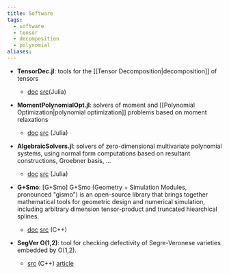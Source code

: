 ```yaml
---
title: Software
tags:
  - software
  - tensor
  - decomposition
  - polynomial
aliases:
---
```



- **TensorDec.jl**: tools for the [[Tensor Decomposition|decomposition]] of tensors
	-  [doc](https://AlgebraicGeometricModeling.github.io/TensorDec.jl/) [src](https://github.com/AlgebraicGeometricModeling/TensorDec.jl)(Julia) 
- **MomentPolynomialOpt.jl**: solvers of moment and [[Polynomial Optimization|polynomial optimization]] problems based on moment relaxations
	 -   [doc](https://AlgebraicGeometricModeling.github.io/MomentPolynomialOpt.jl/) [src](https://github.com/AlgebraicGeometricModeling/MomentPolynomialOpt.jl/) (Julia)
 - **AlgebraicSolvers.jl**: solvers of zero-dimensional multivariate polynomial systems, using normal form computations based on resultant constructions, Groebner basis, ...
	 -  [doc](https://AlgebraicGeometricModeling.github.io/AlgebraicSolvers.jl/) [src](https://github.com/AlgebraicGeometricModeling/AlgebraicSolvers.jl) (Julia)
 - **G+Smo**:  [G+Smo] G+Smo (Geometry + Simulation Modules, pronounced "gismo") is an open-source library that brings together mathematical tools for geometric design and numerical simulation, including arbitrary dimension tensor-product and truncated hiearchical splines.
	 -  [doc](https://gismo.github.io) [src](https://github.com/gismo/gismo) (C++)

- **SegVer O(1,2)**: tool for checking defectivity of Segre-Veronese varieties embedded by O(1,2).
     - [src](https://github.com/tatarkajenej/SegVer-O-1-2-) (C++) [article](https://arxiv.org/abs/2503.21972)
